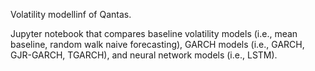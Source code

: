 Volatility modellinf of Qantas.

Jupyter notebook that compares baseline volatility models (i.e., mean baseline, random walk naive forecasting), GARCH models (i.e., GARCH, GJR-GARCH, TGARCH), and neural network models (i.e., LSTM).

